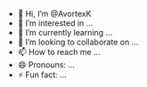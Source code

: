 - 👋 Hi, I’m @AvortexK
- 👀 I’m interested in ...
- 🌱 I’m currently learning ...
- 💞️ I’m looking to collaborate on ...
- 📫 How to reach me ...
- 😄 Pronouns: ...
- ⚡ Fun fact: ...

<!---
AvortexK/AvortexK is a ✨ special ✨ repository because its `README.md` (this file) appears on your GitHub profile.
You can click the Preview link to take a look at your changes.
--->
